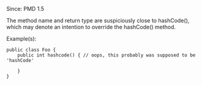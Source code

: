 Since: PMD 1.5

The method name and return type are suspiciously close to hashCode(), which may denote an intention
to override the hashCode() method.

Example(s):
```
public class Foo {
	public int hashcode() {	// oops, this probably was supposed to be 'hashCode'
	
	}
}
```
